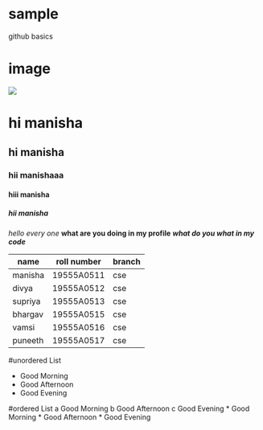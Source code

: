 # sample
github basics


# image
![](https://wallpapercave.com/wp/wp4380529.jpg)

# hi manisha
## hi manisha
### hii manishaaa
#### hiii manisha
##### hii manisha
*hello every one*
**what are you doing in my profile**
***what do you what in my code***

|name|roll number|branch|
|-------|-------------|-------|
|manisha|19555A0511|cse|
|divya|19555A0512|cse|
|supriya|19555A0513|cse|
|bhargav|19555A0515|cse|
|vamsi|19555A0516|cse|
|puneeth|19555A0517|cse|

#unordered List
- Good Morning
- Good Afternoon
- Good Evening

#ordered List
    a Good Morning
    b Good Afternoon
    c Good Evening
           * Good Morning
           * Good Afternoon
           * Good Evening
